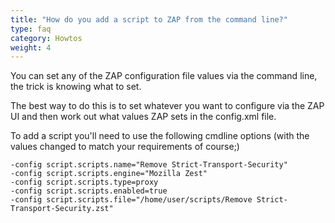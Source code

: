 ```yaml
---
title: "How do you add a script to ZAP from the command line?"
type: faq
category: Howtos
weight: 4
---
```


You can set any of the ZAP configuration file values via the command line, the
trick is knowing what to set.

The best way to do this is to set whatever you want to configure via the ZAP
UI and then work out what values ZAP sets in the config.xml file.

To add a script you'll need to use the following cmdline options (with the
values changed to match your requirements of course;)

    
    
    -config script.scripts.name="Remove Strict-Transport-Security"
    -config script.scripts.engine="Mozilla Zest"
    -config script.scripts.type=proxy
    -config script.scripts.enabled=true
    -config script.scripts.file="/home/user/scripts/Remove Strict-Transport-Security.zst"
    
